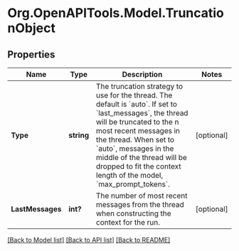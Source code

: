 # Org.OpenAPITools.Model.TruncationObject

## Properties

Name | Type | Description | Notes
------------ | ------------- | ------------- | -------------
**Type** | **string** | The truncation strategy to use for the thread. The default is &#x60;auto&#x60;. If set to &#x60;last_messages&#x60;, the thread will be truncated to the n most recent messages in the thread. When set to &#x60;auto&#x60;, messages in the middle of the thread will be dropped to fit the context length of the model, &#x60;max_prompt_tokens&#x60;. | [optional] 
**LastMessages** | **int?** | The number of most recent messages from the thread when constructing the context for the run. | [optional] 

[[Back to Model list]](../README.md#documentation-for-models) [[Back to API list]](../README.md#documentation-for-api-endpoints) [[Back to README]](../README.md)

